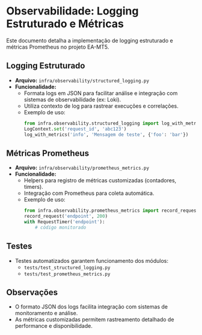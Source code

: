 # Observabilidade: Logging Estruturado e Métricas

Este documento detalha a implementação de logging estruturado e métricas Prometheus no projeto EA-MT5.

## Logging Estruturado

- **Arquivo:** `infra/observability/structured_logging.py`
- **Funcionalidade:**
  - Formata logs em JSON para facilitar análise e integração com sistemas de observabilidade (ex: Loki).
  - Utiliza contexto de log para rastrear execuções e correlações.
  - Exemplo de uso:
    ```python
    from infra.observability.structured_logging import log_with_metrics, LogContext
    LogContext.set('request_id', 'abc123')
    log_with_metrics('info', 'Mensagem de teste', {'foo': 'bar'})
    ```

## Métricas Prometheus

- **Arquivo:** `infra/observability/prometheus_metrics.py`
- **Funcionalidade:**
  - Helpers para registro de métricas customizadas (contadores, timers).
  - Integração com Prometheus para coleta automática.
  - Exemplo de uso:
    ```python
    from infra.observability.prometheus_metrics import record_request, RequestTimer
    record_request('endpoint', 200)
    with RequestTimer('endpoint'):
        # código monitorado
    ```

## Testes

- Testes automatizados garantem funcionamento dos módulos:
  - `tests/test_structured_logging.py`
  - `tests/test_prometheus_metrics.py`

## Observações

- O formato JSON dos logs facilita integração com sistemas de monitoramento e análise.
- As métricas customizadas permitem rastreamento detalhado de performance e disponibilidade.
